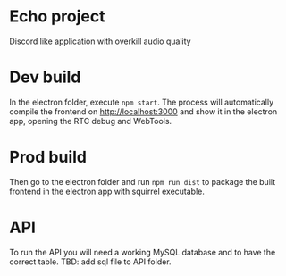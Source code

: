 # Echo project

Discord like application with overkill audio quality

# Dev build

In the electron folder, execute `npm start`. The process will automatically compile the frontend on [http://localhost:3000](http://localhost:3000) and show it in the electron app, opening the RTC debug and WebTools.

# Prod build

Then go to the electron folder and run `npm run dist` to package the built frontend in the electron app with squirrel executable.

# API

To run the API you will need a working MySQL database and to have the correct table.
TBD: add sql file to API folder.
